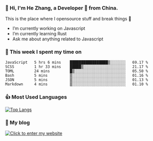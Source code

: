 ### 👋 Hi, I'm He Zhang, a Developer 🚀 from China.

This is the place where I opensource stuff and break things :rofl:

- I’m currently working on Javascript
- I’m currently learning Rust
- Ask me about anything related to Javascript

### 💪 This week I spent my time on 
<!--START_SECTION:waka-->

```text
JavaScript   5 hrs 6 mins    █████████████████▒░░░░░░░   69.17 %
SCSS         1 hr 33 mins    █████▒░░░░░░░░░░░░░░░░░░░   21.17 %
TOML         24 mins         █▒░░░░░░░░░░░░░░░░░░░░░░░   05.50 %
Bash         5 mins          ▒░░░░░░░░░░░░░░░░░░░░░░░░   01.16 %
JSON         5 mins          ▒░░░░░░░░░░░░░░░░░░░░░░░░   01.13 %
Markdown     4 mins          ▒░░░░░░░░░░░░░░░░░░░░░░░░   01.10 %
```

<!--END_SECTION:waka-->

### 👍 Most Used Languages
[![Top Langs](https://github-readme-stats.vercel.app/api/top-langs/?username=zhanghecool&layout=compact)](https://zhanghe.cool)

### 🌈 My blog 
[![Click to enter my website](https://cdn.jsdelivr.net/gh/zhanghecool/assets/images/gif/zhanghecools.gif)](https://zhanghe.cool)
